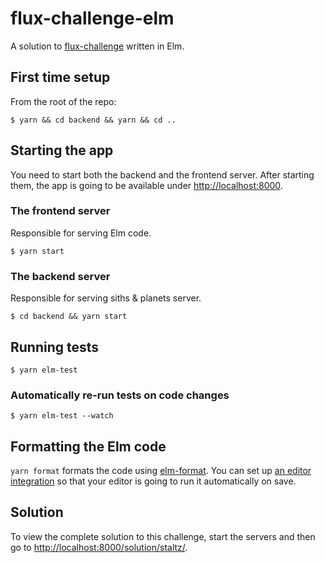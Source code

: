 # flux-challenge-elm

A solution to [flux-challenge](https://github.com/staltz/flux-challenge) written in Elm.

## First time setup

From the root of the repo:

```
$ yarn && cd backend && yarn && cd ..
```

## Starting the app

You need to start both the backend and the frontend server. After starting them, the app is going to
be available under [http://localhost:8000](http://localhost:8000).

### The frontend server

Responsible for serving Elm code.

```
$ yarn start
```

### The backend server

Responsible for serving siths & planets server.

```
$ cd backend && yarn start
```

## Running tests

```
$ yarn elm-test
```

### Automatically re-run tests on code changes

```
$ yarn elm-test --watch
```

## Formatting the Elm code

`yarn format` formats the code using [elm-format](https://github.com/avh4/elm-format). You can set
up [an editor integration](https://github.com/avh4/elm-format#editor-integration) so that your
editor is going to run it automatically on save.

## Solution

To view the complete solution to this challenge, start the servers and then go to
[http://localhost:8000/solution/staltz/](http://localhost:8000/solution/staltz/).
